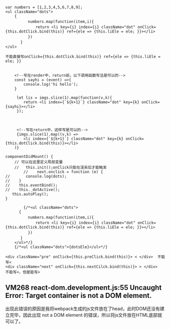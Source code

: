 ```
var numbers = [1,2,3,4,5,6,7,8,9];
<ul className="dots">
    {
　　　　　　numbers.map(function(item,i){
　　　　　　　　return <li key={i} index={i} className="dot" onClick={this.dotClick.bind(this)} ref={ele => {this.liEle = ele; }}></li>
　　　　　　})
　　　　}
</ul>

不能直接写onClick={this.dotClick.bind(this)} ref={ele => {this.liEle = ele; }}


    <!--写在render中，return前，以下调用函数写法是可以的-->
    const sayhi = (event) =>{
        console.log('hi hello');
    }

     let lis = imgs.slice(1).map(function(v,k){
        return <li index={`${k+1}`} className="dot" key={k} onClick={sayhi}></li>
     });  
    


     <!--写在return中，这样写是可以的-->
     {imgs.slice(1).map((v,k) =>
        <li index={`${k+1}`} className="dot" key={k} onClick={this.dotClick.bind(this)}></li>
    )} 
```

    componentDidMount() {
        // 可以在这里定义局部变量
        //   this.init();onClick只能在渲染后才能触发
            //    next.onclick = function (e) {  
    //       console.log(dots);  
    //    }
    //    this.eventBind();
    //    this._dotActive();
       this.autoPlay();
    }

            {/*<ul className="dots">
          {
    　　　　　　numbers.map(function(item,i){
    　　　　　　　　return <li key={i} index={i} className="dot" onClick={this.dotClick.bind(this)} ref={ele => {this.liEle = ele; }}></li>
    　　　　　　})
    　　　　}
        </ul>*/}
        {/*<ul className="dots">{dotsEle}</ul>*/}

```
<div className="pre" onClick={this.preClick.bind(this)}> < </div>  不能写<
<div className="next" onClick={this.nextCilck.bind(this)}> > </div>
不能写<，但是能写>
```

## VM268 react-dom.development.js:55 Uncaught Error: Target container is not a DOM element.
出现此错误的原因是我将webpack生成的js文件放在了head，此时DOM还没有建立完毕，因此出现 not a DOM element 的错误，所以将js文件放在HTML底部就可以了。